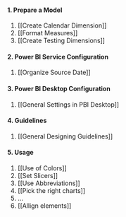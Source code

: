 #### 1. Prepare a Model
1. [[Create Calendar Dimension]]
2. [[Format Measures]]
3. [[Create Testing Dimensions]]

#### 2. Power BI Service Configuration
1. [[Organize Source Date]]

#### 3. Power BI Desktop Configuration
1. [[General Settings in PBI Desktop]]

#### 4. Guidelines
1. [[General Designing Guidelines]]

#### 5. Usage
1. [[Use of Colors]]
2. [[Set Slicers]]
3. [[Use Abbreviations]]
6. [[Pick the right charts]]
7. ...
8. [[Allign elements]]